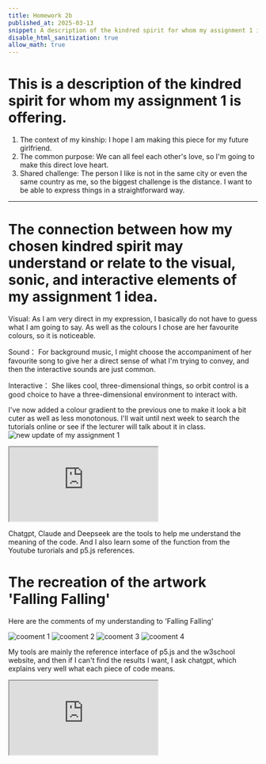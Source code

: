 ```yaml
---
title: Homework 2b
published_at: 2025-03-13
snippet: A description of the kindred spirit for whom my assignment 1 is offering. And expand on my discussions from homework 2a. Then consider the recreation of 'Falling Falling'.
disable_html_sanitization: true
allow_math: true
---
```


# This is a description of the kindred spirit for whom my assignment 1 is offering.

1. The context of my kinship: I hope I am making this piece for my future girlfriend.
2. The common purpose: We can all feel each other's love, so I'm going to make this direct love heart.
3. Shared challenge: The person I like is not in the same city or even the same country as me, so the biggest challenge is the distance. I want to be able to express things in a straightforward way.

---

# The connection between how my chosen kindred spirit may understand or relate to the visual, sonic, and interactive elements of my assignment 1 idea.

Visual: As I am very direct in my expression, I basically do not have to guess what I am going to say. As well as the colours I chose are her favourite colours, so it is noticeable.

Sound： For background music, I might choose the accompaniment of her favourite song to give her a direct sense of what I'm trying to convey, and then the interactive sounds are just common.

Interactive： She likes cool, three-dimensional things, so orbit control is a good choice to have a three-dimensional environment to interact with.

I've now added a colour gradient to the previous one to make it look a bit cuter as well as less monotonous. I'll wait until next week to search the tutorials online or see if the lecturer will talk about it in class.
![new update of my assignment 1](/w02s2/attempt_2.png)

<iframe id="assignment 1 update" src="https://editor.p5js.org/jinhuiliang01/sketches/uOit2MMBB"></iframe>

<script type="module">

    const iframe  = document.getElementById (`assignment 1 update`)
    iframe.width  = iframe.parentNode.scrollWidth
    iframe.height = iframe.width * 9 / 16 + 42

</script>

Chatgpt, Claude and Deepseek are the tools to help me understand the meaning of the code. And I also learn some of the function from the Youtube turorials and p5.js references.

# The recreation of the artwork 'Falling Falling'

Here are the comments of my understanding to 'Falling Falling'

![cooment 1](/w02s2/1.png)
![cooment 2](/w02s2/2.png)
![cooment 3](/w02s2/3.png)
![cooment 4](/w02s2/4.png)

My tools are mainly the reference interface of p5.js and the w3school website, and then if I can't find the results I want, I ask chatgpt, which explains very well what each piece of code means.

<iframe id="recreation of falling" src="https://editor.p5js.org/jinhuiliang01/sketches/_vY2a2sWm"></iframe>

<script type="module">

    const iframe  = document.getElementById (`recreation of falling`)
    iframe.width  = iframe.parentNode.scrollWidth
    iframe.height = iframe.width * 9 / 16 + 42

</script>
